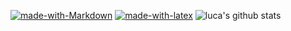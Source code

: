 [![made-with-Markdown](https://img.shields.io/badge/Made%20with-Markdown-1f425f.svg)](http://commonmark.org) [![made-with-latex](https://img.shields.io/badge/Made%20with-LaTeX-1f425f.svg)](https://www.latex-project.org/)
![luca's github stats](https://github-readme-stats.vercel.app/api?username=auchnurluca&show_icons=true&theme=catppuccin_mocha)
